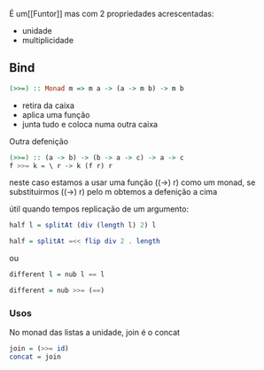 É um[[Funtor]] mas com 2 propriedades acrescentadas:
* unidade
* multiplicidade

## Bind
```Haskell
(>>=) :: Monad m => m a -> (a -> m b) -> m b
```
* retira da caixa
* aplica uma função
* junta tudo e coloca numa outra caixa

Outra defenição
```Haskell
(>>=) :: (a -> b) -> (b -> a -> c) -> a -> c
f >>= k = \ r -> k (f r) r
```

neste caso estamos a usar uma função ((->) r) como um monad, se substituirmos ((->) r) pelo m obtemos a defenição a cima

útil quando tempos replicação de um argumento: 
```Haskell
half l = splitAt (div (length l) 2) l

half = splitAt =<< flip div 2 . length
```
ou 
```Haskell
different l = nub l == l

different = nub >>= (==)
```

### Usos
No monad das listas a unidade, join é o concat
```Haskell
join = (>>= id)
concat = join
```
